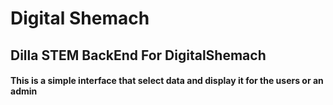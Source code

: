 # Digital Shemach
## Dilla STEM BackEnd For DigitalShemach

#### This is a simple interface that select  data  and display it for the users or an admin
